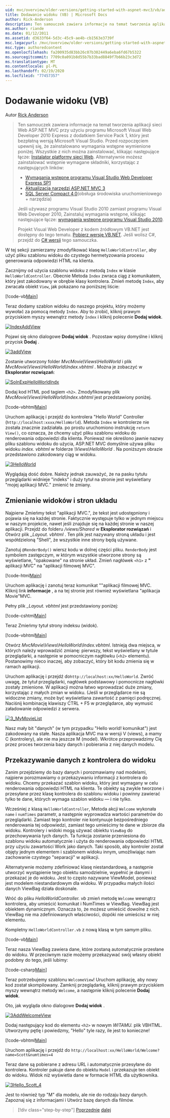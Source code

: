 ```yaml
---
uid: mvc/overview/older-versions/getting-started-with-aspnet-mvc3/vb/adding-a-view
title: Dodawanie widoku (VB) | Microsoft Docs
author: Rick-Anderson
description: Ten samouczek zawiera informacje na temat tworzenia aplikacji sieci Web ASP.NET MVC przy użyciu programu Microsoft Visual Web Developer 2010 Express z dodatkiem Service Pack 1, który jest...
ms.author: riande
ms.date: 01/12/2011
ms.assetid: d3633f64-5d3c-45c9-ae4b-cb1563e3739f
msc.legacyurl: /mvc/overview/older-versions/getting-started-with-aspnet-mvc3/vb/adding-a-view
msc.type: authoredcontent
ms.openlocfilehash: fa200935d83bb26c07b302449a6eba6fd67b5322
ms.sourcegitcommit: 7709c0a091b8d55b7b33bad8849f7b66b23c3d72
ms.translationtype: MT
ms.contentlocale: pl-PL
ms.lasthandoff: 02/19/2020
ms.locfileid: "77457357"
---
```

# <a name="adding-a-view-vb"></a>Dodawanie widoku (VB)

Autor [Rick Anderson](https://twitter.com/RickAndMSFT)

> Ten samouczek zawiera informacje na temat tworzenia aplikacji sieci Web ASP.NET MVC przy użyciu programu Microsoft Visual Web Developer 2010 Express z dodatkiem Service Pack 1, który jest bezpłatną wersją Microsoft Visual Studio. Przed rozpoczęciem upewnij się, że zainstalowano wymagania wstępne wymienione poniżej. Wszystkie z nich można zainstalować, klikając następujące łącze: [Instalator platformy sieci Web](https://www.microsoft.com/web/gallery/install.aspx?appid=VWD2010SP1Pack). Alternatywnie możesz zainstalować wstępnie wymagane składniki, korzystając z następujących linków:
> 
> - [Wymagania wstępne programu Visual Studio Web Developer Express SP1](https://www.microsoft.com/web/gallery/install.aspx?appid=VWD2010SP1Pack)
> - [Aktualizacja narzędzi ASP.NET MVC 3](https://www.microsoft.com/web/gallery/install.aspx?appsxml=&amp;appid=MVC3)
> - [SQL Server Compact 4,0](https://www.microsoft.com/web/gallery/install.aspx?appid=SQLCE;SQLCEVSTools_4_0)(obsługa środowiska uruchomieniowego + narzędzia)
> 
> Jeśli używasz programu Visual Studio 2010 zamiast programu Visual Web Developer 2010, Zainstaluj wymagania wstępne, klikając następujące łącze: [wymagania wstępne programu Visual Studio 2010](https://www.microsoft.com/web/gallery/install.aspx?appsxml=&amp;appid=VS2010SP1Pack).
> 
> Projekt Visual Web Developer z kodem źródłowym VB.NET jest dostępny do tego tematu. [Pobierz wersję VB.NET](https://code.msdn.microsoft.com/Introduction-to-MVC-3-10d1b098). Jeśli wolisz C#, przejdź do [ C# wersji](../cs/adding-a-view.md) tego samouczka.

W tej sekcji zamierzamy zmodyfikować klasę `HelloWorldController`, aby użyć pliku szablonu widoku do czystego hermetyzowania procesu generowania odpowiedzi HTML na klienta.

Zacznijmy od użycia szablonu widoku z metodą `Index` w klasie `HelloWorldController`. Obecnie Metoda `Index` zwraca ciąg z komunikatem, który jest zakodowany w obrębie klasy kontrolera. Zmień metodę `Index`, aby zwracała obiekt `View`, jak pokazano na poniższej liście:

[!code-vb[Main](adding-a-view/samples/sample1.vb)]

Teraz dodamy szablon widoku do naszego projektu, który możemy wywołać za pomocą metody `Index`. Aby to zrobić, kliknij prawym przyciskiem myszy wewnątrz metody `Index` i kliknij polecenie **Dodaj widok**.

[![IndexAddView](adding-a-view/_static/image2.png "IndexAddView")](adding-a-view/_static/image1.png)

Pojawi się okno dialogowe **Dodaj widok** . Pozostaw wpisy domyślne i kliknij przycisk **Dodaj** .

[![3addView](adding-a-view/_static/image4.png "3addView")](adding-a-view/_static/image3.png)

Zostanie utworzony folder *MvcMovie\Views\HelloWorld* i plik *MvcMovie\Views\HelloWorld\Index.vbhtml* . Można je zobaczyć w **Eksplorator rozwiązań**:

[![SolnExpHelloWorldIndx](adding-a-view/_static/image6.png "SolnExpHelloWorldIndx")](adding-a-view/_static/image5.png)

Dodaj kod HTML pod tagiem `<h2>`. Zmodyfikowany plik *MvcMovie\Views\HelloWorld\Index.vbhtml* jest przedstawiony poniżej.

[!code-vbhtml[Main](adding-a-view/samples/sample2.vbhtml)]

Uruchom aplikację i przejdź do kontrolera &quot;Hello World&quot; Controller (`http://localhost:xxxx/HelloWorld`). Metoda `Index` w kontrolerze nie została znacznie zadziałała. po prostu uruchomiono instrukcję `return View()`, co oznacza, że chcemy użyć pliku szablonu widoku do renderowania odpowiedzi dla klienta. Ponieważ nie określono jawnie nazwy pliku szablonu widoku do użycia, ASP.NET MVC domyślnie używa pliku widoku *index. vbhtml* w folderze *\Views\HelloWorld* . Na poniższym obrazie przedstawiono zakodowany ciąg w widoku.

[![3HelloWorld](adding-a-view/_static/image8.png "3HelloWorld")](adding-a-view/_static/image7.png)

Wyglądają dość dobre. Należy jednak zauważyć, że na pasku tytułu przeglądarki widnieje &quot;indeks&quot; i duży tytuł na stronie jest wyświetlany &quot;mojej aplikacji MVC.&quot; zmienić te zmiany.

## <a name="changing-views-and-layout-pages"></a>Zmienianie widoków i stron układu

Najpierw Zmieńmy tekst &quot;aplikacji MVC.&quot;, że tekst jest udostępniony i pojawia się na każdej stronie. Faktycznie występuje tylko w jednym miejscu w naszym projekcie, nawet jeśli znajduje się na każdej stronie w naszej aplikacji. Przejdź do folderu */views/Shared* w **Eksplorator rozwiązań** i Otwórz plik *\_Layout. vbhtml* . Ten plik jest nazywany stroną układu i jest współdzieloną &quot;Shell&quot;, że wszystkie inne strony będą używane.

Zanotuj `@RenderBody()` wiersz kodu w dolnej części pliku. `RenderBody` jest symbolem zastępczym, w którym wszystkie utworzone strony są wyświetlane, &quot;opakowane&quot; na stronie układ. Zmień nagłówek `<h1>` z **&quot;** aplikacji MVC&quot; na &quot;aplikacji filmowej MVC&quot;.

[!code-html[Main](adding-a-view/samples/sample3.html)]

Uruchom aplikację i zanotuj teraz komunikat &quot;&quot;aplikacji filmowej MVC. Kliknij link **informacje** , a na tej stronie jest również wyświetlana &quot;aplikacja Movie&quot;MVC.

Pełny plik *\_Layout. vbhtml* jest przedstawiony poniżej:

[!code-cshtml[Main](adding-a-view/samples/sample4.cshtml)]

Teraz Zmieńmy tytuł strony indeksu (widok).

[!code-vbhtml[Main](adding-a-view/samples/sample5.vbhtml)]

Otwórz *MvcMovie\Views\HelloWorld\Index.vbhtml*. Istnieją dwa miejsca, w których należy wprowadzić zmianę: pierwszy, tekst wyświetlany w tytule przeglądarki, a następnie w pomocniczym nagłówku (`<h2>` elementu). Postanowimy nieco inaczej, aby zobaczyć, który bit kodu zmienia się w ramach aplikacji.

Uruchom aplikację i przejdź do`http://localhost:xx/HelloWorld`. Zwróć uwagę, że tytuł przeglądarki, nagłówek podstawowy i pomocnicze nagłówki zostały zmienione. W aplikacji można łatwo wprowadzać duże zmiany, korzystając z małych zmian w widoku. (Jeśli w przeglądarce nie są widoczne zmiany, może być wyświetlana zawartość z pamięci podręcznej. Naciśnij kombinację klawiszy CTRL + F5 w przeglądarce, aby wymusić załadowanie odpowiedzi z serwera.

[![3_MyMovieList](adding-a-view/_static/image10.png "3_MyMovieList")](adding-a-view/_static/image9.png)

Nasz mały bit &quot;danych&quot; (w tym przypadku &quot;Hello world! komunikat&quot;) jest zakodowany na stałe. Nasza aplikacja MVC ma w wersji V (views), a mamy C (kontrolery), ale nie ma jeszcze M (model). Wkrótce przeprowadzimy Cię przez proces tworzenia bazy danych i pobierania z niej danych modelu.

## <a name="passing-data-from-the-controller-to-the-view"></a>Przekazywanie danych z kontrolera do widoku

Zanim przejdziemy do bazy danych i porozmawiamy nad modelami, najpierw porozmawiamy o przekazywaniu informacji z kontrolera do widoku. Chcemy przekazać szablon widoku, który jest wymagany w celu renderowania odpowiedzi HTML na klienta. Te obiekty są zwykle tworzone i przesyłane przez klasę kontrolera do szablonu widoku i powinny zawierać tylko te dane, których wymaga szablon widoku — i nie tylko.

Wcześniej z klasą `HelloWorldController`, Metoda akcji `Welcome` wykonała `name` i `numTimes` parametr, a następnie wyprowadza wartości parametrów do przeglądarki. Zamiast tego kontroler nie kontynuuje bezpośredniego renderowania tej odpowiedzi, zamiast tego umieścimy te dane w zbiorze dla widoku. Kontrolery i widoki mogą używać obiektu `ViewBag` do przechowywania tych danych. Ta funkcja zostanie przeniesiona do szablonu widoku automatycznie i użyta do renderowania odpowiedzi HTML przy użyciu zawartości Work jako danych. Taki sposób, aby kontroler został objęty jednym elementem i szablonem widoku innym, umożliwiając nam zachowanie czystego &quot;separacji&quot; w aplikacji.

Alternatywnie możemy zdefiniować klasę niestandardową, a następnie utworzyć wystąpienie tego obiektu samodzielnie, wypełnić je danymi i przekazać je do widoku. Jest to często nazywane ViewModel, ponieważ jest modelem niestandardowym dla widoku. W przypadku małych ilości danych ViewBag działa doskonale.

Wróć do pliku *HelloWorldController. vb* zmień metodę `Welcome` wewnątrz kontrolera, aby umieścić komunikat i NumTimes w ViewBag. ViewBag jest obiektem dynamicznym. Oznacza to, że możesz umieścić dowolne z nich. ViewBag nie ma zdefiniowanych właściwości, dopóki nie umieścisz w niej elementu.

Kompletny `HelloWorldController.vb` z nową klasą w tym samym pliku.

[!code-vb[Main](adding-a-view/samples/sample6.vb)]

Teraz nasza ViewBag zawiera dane, które zostaną automatycznie przesłane do widoku. W przeciwnym razie możemy przekazywać swój własny obiekt podobny do tego, jeśli lubimy:

[!code-csharp[Main](adding-a-view/samples/sample7.cs)]

Teraz potrzebujemy szablonu `WelcomeView`! Uruchom aplikację, aby nowy kod został skompilowany. Zamknij przeglądarkę, kliknij prawym przyciskiem myszy wewnątrz metody `Welcome`, a następnie kliknij polecenie **Dodaj widok**.

Oto, jak wygląda okno dialogowe **Dodaj widok** .

[![3AddWelcomeView](adding-a-view/_static/image12.png "3AddWelcomeView")](adding-a-view/_static/image11.png)

Dodaj następujący kod do elementu `<h2>` w nowym <em>WITAMU.</em> plik VBHTML. Utworzymy pętlę i powiedzmy, &quot;Hello&quot; tyle razy, ile jest to konieczne!

[!code-vbhtml[Main](adding-a-view/samples/sample8.vbhtml)]

Uruchom aplikację i przejdź do `http://localhost:xx/HelloWorld/Welcome?name=Scott&numtimes=4`

Teraz dane są pobierane z adresu URL i automatycznie przesyłane do kontrolera. Kontroler pakuje dane do obiektu `Model` i przekazuje ten obiekt do widoku. Widok niż wyświetla dane w formacie HTML dla użytkownika.

[![3Hello_Scott_4](adding-a-view/_static/image14.png "3Hello_Scott_4")](adding-a-view/_static/image13.png)

Jest to również typ &quot;M&quot; dla modelu, ale nie do rodzaju bazy danych. Zapoznaj się z informacjami i Utwórz bazę danych dla filmów.

> [!div class="step-by-step"]
> [Poprzednie](adding-a-controller.md)
> [dalej](adding-a-model.md)
